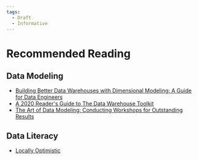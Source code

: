 ```yaml
---
tags:
  - Draft
  - Informative
---
```


# Recommended Reading

## Data Modeling
- [Building Better Data Warehouses with Dimensional Modeling: A Guide for Data Engineers](https://towardsdatascience.com/building-better-data-warehouses-with-dimensional-modeling-a-guide-for-data-engineers-422b3cd52df4)
- [A 2020 Reader's Guide to The Data Warehouse Toolkit](https://www.holistics.io/blog/how-to-read-data-warehouse-toolkit/)
- [The Art of Data Modeling: Conducting Workshops for Outstanding Results](https://michael-scherding.medium.com/the-art-of-data-modeling-conducting-workshops-for-outstanding-results-67ed42f5440b)


## Data Literacy
- [Locally Optimistic](https://locallyoptimistic.com/)
